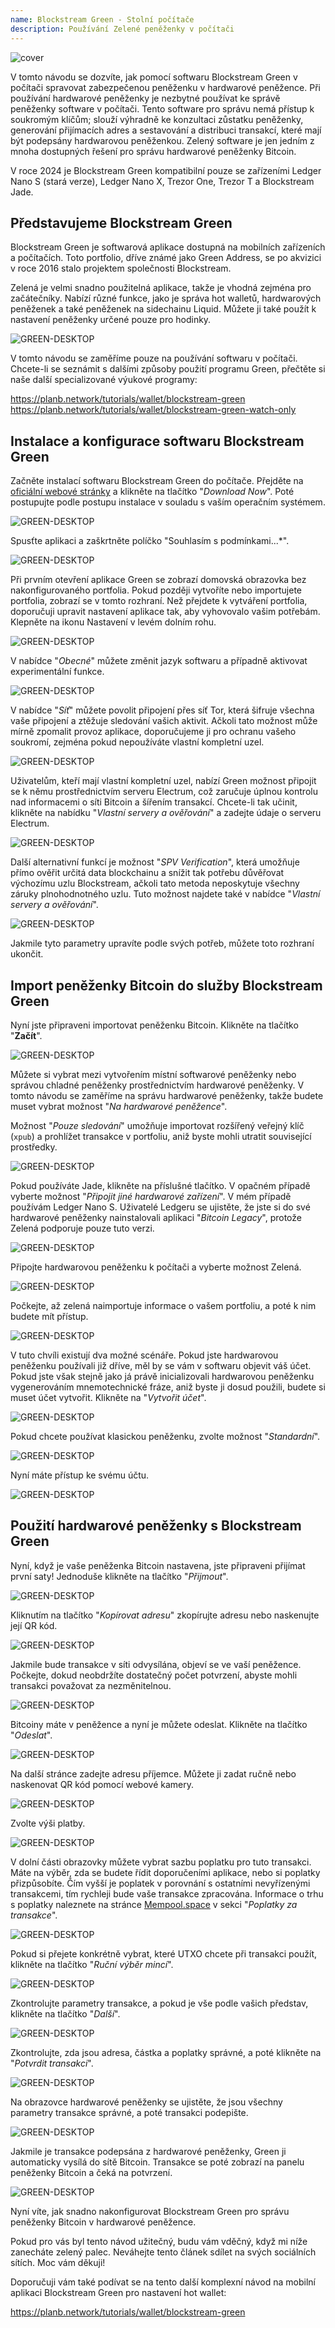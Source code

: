 ```yaml
---
name: Blockstream Green - Stolní počítače
description: Používání Zelené peněženky v počítači
---
```

![cover](assets/cover.webp)

V tomto návodu se dozvíte, jak pomocí softwaru Blockstream Green v počítači spravovat zabezpečenou peněženku v hardwarové peněžence. Při používání hardwarové peněženky je nezbytné používat ke správě peněženky software v počítači. Tento software pro správu nemá přístup k soukromým klíčům; slouží výhradně ke konzultaci zůstatku peněženky, generování přijímacích adres a sestavování a distribuci transakcí, které mají být podepsány hardwarovou peněženkou. Zelený software je jen jedním z mnoha dostupných řešení pro správu hardwarové peněženky Bitcoin.

V roce 2024 je Blockstream Green kompatibilní pouze se zařízeními Ledger Nano S (stará verze), Ledger Nano X, Trezor One, Trezor T a Blockstream Jade.

## Představujeme Blockstream Green

Blockstream Green je softwarová aplikace dostupná na mobilních zařízeních a počítačích. Toto portfolio, dříve známé jako Green Address, se po akvizici v roce 2016 stalo projektem společnosti Blockstream.

Zelená je velmi snadno použitelná aplikace, takže je vhodná zejména pro začátečníky. Nabízí různé funkce, jako je správa hot walletů, hardwarových peněženek a také peněženek na sidechainu Liquid. Můžete ji také použít k nastavení peněženky určené pouze pro hodinky.

![GREEN-DESKTOP](assets/fr/01.webp)

V tomto návodu se zaměříme pouze na používání softwaru v počítači. Chcete-li se seznámit s dalšími způsoby použití programu Green, přečtěte si naše další specializované výukové programy:

https://planb.network/tutorials/wallet/blockstream-green
https://planb.network/tutorials/wallet/blockstream-green-watch-only
## Instalace a konfigurace softwaru Blockstream Green

Začněte instalací softwaru Blockstream Green do počítače. Přejděte na [oficiální webové stránky](https://blockstream.com/green/) a klikněte na tlačítko "*Download Now*". Poté postupujte podle postupu instalace v souladu s vaším operačním systémem.

![GREEN-DESKTOP](assets/fr/02.webp)

Spusťte aplikaci a zaškrtněte políčko "Souhlasím s podmínkami...*".

![GREEN-DESKTOP](assets/fr/03.webp)

Při prvním otevření aplikace Green se zobrazí domovská obrazovka bez nakonfigurovaného portfolia. Pokud později vytvoříte nebo importujete portfolia, zobrazí se v tomto rozhraní. Než přejdete k vytváření portfolia, doporučuji upravit nastavení aplikace tak, aby vyhovovalo vašim potřebám. Klepněte na ikonu Nastavení v levém dolním rohu.

![GREEN-DESKTOP](assets/fr/04.webp)

V nabídce "*Obecné*" můžete změnit jazyk softwaru a případně aktivovat experimentální funkce.

![GREEN-DESKTOP](assets/fr/05.webp)

V nabídce "*Síť*" můžete povolit připojení přes síť Tor, která šifruje všechna vaše připojení a ztěžuje sledování vašich aktivit. Ačkoli tato možnost může mírně zpomalit provoz aplikace, doporučujeme ji pro ochranu vašeho soukromí, zejména pokud nepoužíváte vlastní kompletní uzel.

![GREEN-DESKTOP](assets/fr/06.webp)

Uživatelům, kteří mají vlastní kompletní uzel, nabízí Green možnost připojit se k němu prostřednictvím serveru Electrum, což zaručuje úplnou kontrolu nad informacemi o síti Bitcoin a šířením transakcí. Chcete-li tak učinit, klikněte na nabídku "*Vlastní servery a ověřování*" a zadejte údaje o serveru Electrum.

![GREEN-DESKTOP](assets/fr/07.webp)

Další alternativní funkcí je možnost "*SPV Verification*", která umožňuje přímo ověřit určitá data blockchainu a snížit tak potřebu důvěřovat výchozímu uzlu Blockstream, ačkoli tato metoda neposkytuje všechny záruky plnohodnotného uzlu. Tuto možnost najdete také v nabídce "*Vlastní servery a ověřování*".

![GREEN-DESKTOP](assets/fr/08.webp)

Jakmile tyto parametry upravíte podle svých potřeb, můžete toto rozhraní ukončit.

## Import peněženky Bitcoin do služby Blockstream Green

Nyní jste připraveni importovat peněženku Bitcoin. Klikněte na tlačítko "**Začít**".

![GREEN-DESKTOP](assets/fr/09.webp)

Můžete si vybrat mezi vytvořením místní softwarové peněženky nebo správou chladné peněženky prostřednictvím hardwarové peněženky. V tomto návodu se zaměříme na správu hardwarové peněženky, takže budete muset vybrat možnost "*Na hardwarové peněžence*".

Možnost "*Pouze sledování*" umožňuje importovat rozšířený veřejný klíč (`xpub`) a prohlížet transakce v portfoliu, aniž byste mohli utratit související prostředky.

![GREEN-DESKTOP](assets/fr/10.webp)

Pokud používáte Jade, klikněte na příslušné tlačítko. V opačném případě vyberte možnost "*Připojit jiné hardwarové zařízení*". V mém případě používám Ledger Nano S. Uživatelé Ledgeru se ujistěte, že jste si do své hardwarové peněženky nainstalovali aplikaci "*Bitcoin Legacy*", protože Zelená podporuje pouze tuto verzi.

![GREEN-DESKTOP](assets/fr/11.webp)

Připojte hardwarovou peněženku k počítači a vyberte možnost Zelená.

![GREEN-DESKTOP](assets/fr/12.webp)

Počkejte, až zelená naimportuje informace o vašem portfoliu, a poté k nim budete mít přístup.

![GREEN-DESKTOP](assets/fr/13.webp)

V tuto chvíli existují dva možné scénáře. Pokud jste hardwarovou peněženku používali již dříve, měl by se vám v softwaru objevit váš účet. Pokud jste však stejně jako já právě inicializovali hardwarovou peněženku vygenerováním mnemotechnické fráze, aniž byste ji dosud použili, budete si muset účet vytvořit. Klikněte na "*Vytvořit účet*".

![GREEN-DESKTOP](assets/fr/14.webp)

Pokud chcete používat klasickou peněženku, zvolte možnost "*Standardní*".

![GREEN-DESKTOP](assets/fr/15.webp)

Nyní máte přístup ke svému účtu.

![GREEN-DESKTOP](assets/fr/16.webp)

## Použití hardwarové peněženky s Blockstream Green

Nyní, když je vaše peněženka Bitcoin nastavena, jste připraveni přijímat první saty! Jednoduše klikněte na tlačítko "*Přijmout*".

![GREEN-DESKTOP](assets/fr/17.webp)

Kliknutím na tlačítko "*Kopírovat adresu*" zkopírujte adresu nebo naskenujte její QR kód.

![GREEN-DESKTOP](assets/fr/18.webp)

Jakmile bude transakce v síti odvysílána, objeví se ve vaší peněžence. Počkejte, dokud neobdržíte dostatečný počet potvrzení, abyste mohli transakci považovat za nezměnitelnou.

![GREEN-DESKTOP](assets/fr/19.webp)

Bitcoiny máte v peněžence a nyní je můžete odeslat. Klikněte na tlačítko "*Odeslat*".

![GREEN-DESKTOP](assets/fr/20.webp)

Na další stránce zadejte adresu příjemce. Můžete ji zadat ručně nebo naskenovat QR kód pomocí webové kamery.

![GREEN-DESKTOP](assets/fr/21.webp)

Zvolte výši platby.

![GREEN-DESKTOP](assets/fr/22.webp)

V dolní části obrazovky můžete vybrat sazbu poplatku pro tuto transakci. Máte na výběr, zda se budete řídit doporučeními aplikace, nebo si poplatky přizpůsobíte. Čím vyšší je poplatek v porovnání s ostatními nevyřízenými transakcemi, tím rychleji bude vaše transakce zpracována. Informace o trhu s poplatky naleznete na stránce [Mempool.space](https://mempool.space/) v sekci "*Poplatky za transakce*".

![GREEN-DESKTOP](assets/fr/23.webp)

Pokud si přejete konkrétně vybrat, které UTXO chcete při transakci použít, klikněte na tlačítko "*Ruční výběr mincí*".

![GREEN-DESKTOP](assets/fr/24.webp)

Zkontrolujte parametry transakce, a pokud je vše podle vašich představ, klikněte na tlačítko "*Další*".

![GREEN-DESKTOP](assets/fr/25.webp)

Zkontrolujte, zda jsou adresa, částka a poplatky správné, a poté klikněte na "*Potvrdit transakci*".

![GREEN-DESKTOP](assets/fr/26.webp)

Na obrazovce hardwarové peněženky se ujistěte, že jsou všechny parametry transakce správné, a poté transakci podepište.

![GREEN-DESKTOP](assets/fr/27.webp)

Jakmile je transakce podepsána z hardwarové peněženky, Green ji automaticky vysílá do sítě Bitcoin. Transakce se poté zobrazí na panelu peněženky Bitcoin a čeká na potvrzení.

![GREEN-DESKTOP](assets/fr/28.webp)

Nyní víte, jak snadno nakonfigurovat Blockstream Green pro správu peněženky Bitcoin v hardwarové peněžence.

Pokud pro vás byl tento návod užitečný, budu vám vděčný, když mi níže zanecháte zelený palec. Neváhejte tento článek sdílet na svých sociálních sítích. Moc vám děkuji!

Doporučuji vám také podívat se na tento další komplexní návod na mobilní aplikaci Blockstream Green pro nastavení hot wallet:

https://planb.network/tutorials/wallet/blockstream-green